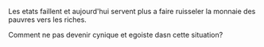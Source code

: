Les etats faillent et aujourd'hui servent plus a faire ruisseler la monnaie des pauvres vers les riches.

Comment ne pas devenir cynique et egoiste dasn cette situation?